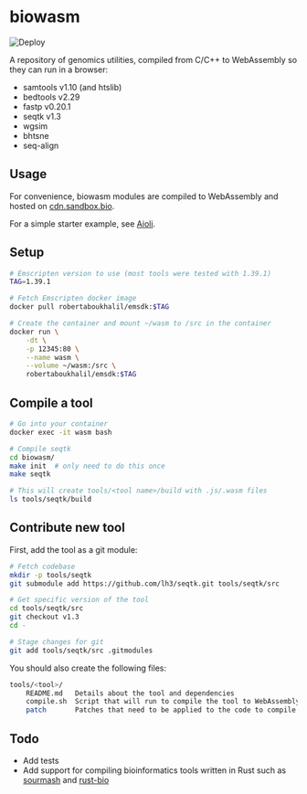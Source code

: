 # biowasm

![Deploy](https://github.com/biowasm/biowasm/workflows/Deploy%20biowasm/badge.svg)

A repository of genomics utilities, compiled from C/C++ to WebAssembly so they can run in a browser:

* samtools v1.10 (and htslib)
* bedtools v2.29
* fastp v0.20.1
* seqtk v1.3
* wgsim
* bhtsne
* seq-align

## Usage

For convenience, biowasm modules are compiled to WebAssembly and hosted on [cdn.sandbox.bio](https://cdn.sandbox.bio/).

For a simple starter example, see [Aioli](https://github.com/biowasm/aioli#getting-started).

## Setup

```bash
# Emscripten version to use (most tools were tested with 1.39.1)
TAG=1.39.1

# Fetch Emscripten docker image
docker pull robertaboukhalil/emsdk:$TAG

# Create the container and mount ~/wasm to /src in the container
docker run \
    -dt \
    -p 12345:80 \
    --name wasm \
    --volume ~/wasm:/src \
    robertaboukhalil/emsdk:$TAG
```


## Compile a tool

```bash
# Go into your container
docker exec -it wasm bash

# Compile seqtk
cd biowasm/
make init  # only need to do this once
make seqtk

# This will create tools/<tool name>/build with .js/.wasm files
ls tools/seqtk/build
```


## Contribute new tool

First, add the tool as a git module:

```bash
# Fetch codebase
mkdir -p tools/seqtk
git submodule add https://github.com/lh3/seqtk.git tools/seqtk/src

# Get specific version of the tool
cd tools/seqtk/src
git checkout v1.3
cd -

# Stage changes for git
git add tools/seqtk/src .gitmodules
```

You should also create the following files:

```bash
tools/<tool>/
    README.md   Details about the tool and dependencies
    compile.sh  Script that will run to compile the tool to WebAssembly (can use `$EM_FLAGS` for common flags)
    patch       Patches that need to be applied to the code to compile it to WebAssembly (optional)
```

## Todo

- Add tests
- Add support for compiling bioinformatics tools written in Rust such as [sourmash](https://github.com/dib-lab/sourmash/tree/v3.2.2/src/core) and [rust-bio](https://github.com/rust-bio/rust-bio)

